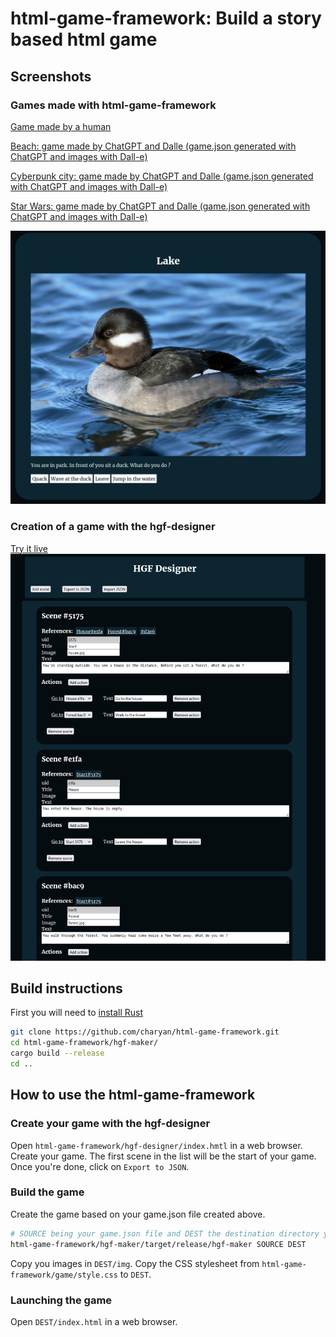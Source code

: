 # html-game-framework: Build a story based html game
## Screenshots
### Games made with html-game-framework
[Game made by a human](https://charyan.github.io/html-game-framework/demo/)  
  
[Beach: game made by ChatGPT and Dalle (game.json generated with ChatGPT and images with Dall-e)](https://charyan.github.io/html-game-framework/demo_chatgpt_dalle_beach/)  
  
[Cyberpunk city: game made by ChatGPT and Dalle (game.json generated with ChatGPT and images with Dall-e)](https://charyan.github.io/html-game-framework/demo_chatgpt_dalle_cyberpunk/)  
  
[Star Wars: game made by ChatGPT and Dalle (game.json generated with ChatGPT and images with Dall-e)](https://charyan.github.io/html-game-framework/demo_chatgpt_dalle_starwars/)  
  
![html-game-framework screenshot](https://github.com/charyan/html-game-framework/raw/master/hgf-ex.png)
### Creation of a game with the hgf-designer
[Try it live](https://charyan.github.io/html-game-framework/hgf-designer/)
![html-game-framework screenshot](https://github.com/charyan/html-game-framework/raw/master/hgf.png)

## Build instructions
First you will need to [install Rust](https://www.rust-lang.org/tools/install)
```bash
git clone https://github.com/charyan/html-game-framework.git
cd html-game-framework/hgf-maker/
cargo build --release
cd ..
```

## How to use the html-game-framework
### Create your game with the hgf-designer
Open `html-game-framework/hgf-designer/index.hmtl` in a web browser. Create your game. The first scene in the list will be the start of your game. Once you're done, click on `Export to JSON`.

### Build the game
Create the game based on your game.json file created above.
```bash
# SOURCE being your game.json file and DEST the destination directory you want your game files in
html-game-framework/hgf-maker/target/release/hgf-maker SOURCE DEST
```
Copy you images in `DEST/img`.
Copy the CSS stylesheet from `html-game-framework/game/style.css` to `DEST`.

### Launching the game
Open `DEST/index.html` in a web browser.
